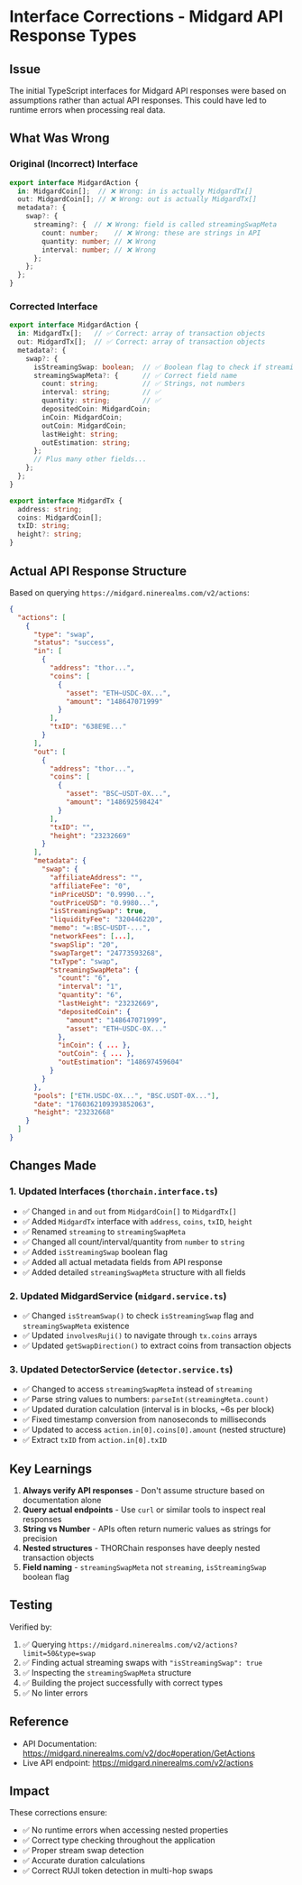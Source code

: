 # Interface Corrections - Midgard API Response Types

## Issue

The initial TypeScript interfaces for Midgard API responses were based on assumptions rather than actual API responses. This could have led to runtime errors when processing real data.

## What Was Wrong

### Original (Incorrect) Interface
```typescript
export interface MidgardAction {
  in: MidgardCoin[];  // ❌ Wrong: in is actually MidgardTx[]
  out: MidgardCoin[]; // ❌ Wrong: out is actually MidgardTx[]
  metadata?: {
    swap?: {
      streaming?: {  // ❌ Wrong: field is called streamingSwapMeta
        count: number;    // ❌ Wrong: these are strings in API
        quantity: number; // ❌ Wrong
        interval: number; // ❌ Wrong
      };
    };
  };
}
```

### Corrected Interface
```typescript
export interface MidgardAction {
  in: MidgardTx[];   // ✅ Correct: array of transaction objects
  out: MidgardTx[];  // ✅ Correct: array of transaction objects
  metadata?: {
    swap?: {
      isStreamingSwap: boolean;  // ✅ Boolean flag to check if streaming
      streamingSwapMeta?: {      // ✅ Correct field name
        count: string;           // ✅ Strings, not numbers
        interval: string;        // ✅
        quantity: string;        // ✅
        depositedCoin: MidgardCoin;
        inCoin: MidgardCoin;
        outCoin: MidgardCoin;
        lastHeight: string;
        outEstimation: string;
      };
      // Plus many other fields...
    };
  };
}

export interface MidgardTx {
  address: string;
  coins: MidgardCoin[];
  txID: string;
  height?: string;
}
```

## Actual API Response Structure

Based on querying `https://midgard.ninerealms.com/v2/actions`:

```json
{
  "actions": [
    {
      "type": "swap",
      "status": "success",
      "in": [
        {
          "address": "thor...",
          "coins": [
            {
              "asset": "ETH~USDC-0X...",
              "amount": "148647071999"
            }
          ],
          "txID": "638E9E..."
        }
      ],
      "out": [
        {
          "address": "thor...",
          "coins": [
            {
              "asset": "BSC~USDT-0X...",
              "amount": "148692598424"
            }
          ],
          "txID": "",
          "height": "23232669"
        }
      ],
      "metadata": {
        "swap": {
          "affiliateAddress": "",
          "affiliateFee": "0",
          "inPriceUSD": "0.9990...",
          "outPriceUSD": "0.9980...",
          "isStreamingSwap": true,
          "liquidityFee": "320446220",
          "memo": "=:BSC~USDT-...",
          "networkFees": [...],
          "swapSlip": "20",
          "swapTarget": "24773593268",
          "txType": "swap",
          "streamingSwapMeta": {
            "count": "6",
            "interval": "1",
            "quantity": "6",
            "lastHeight": "23232669",
            "depositedCoin": {
              "amount": "148647071999",
              "asset": "ETH~USDC-0X..."
            },
            "inCoin": { ... },
            "outCoin": { ... },
            "outEstimation": "148697459604"
          }
        }
      },
      "pools": ["ETH.USDC-0X...", "BSC.USDT-0X..."],
      "date": "1760362109393852063",
      "height": "23232668"
    }
  ]
}
```

## Changes Made

### 1. Updated Interfaces (`thorchain.interface.ts`)
- ✅ Changed `in` and `out` from `MidgardCoin[]` to `MidgardTx[]`
- ✅ Added `MidgardTx` interface with `address`, `coins`, `txID`, `height`
- ✅ Renamed `streaming` to `streamingSwapMeta`
- ✅ Changed all count/interval/quantity from `number` to `string`
- ✅ Added `isStreamingSwap` boolean flag
- ✅ Added all actual metadata fields from API response
- ✅ Added detailed `streamingSwapMeta` structure with all fields

### 2. Updated MidgardService (`midgard.service.ts`)
- ✅ Changed `isStreamSwap()` to check `isStreamingSwap` flag and `streamingSwapMeta` existence
- ✅ Updated `involvesRuji()` to navigate through `tx.coins` arrays
- ✅ Updated `getSwapDirection()` to extract coins from transaction objects

### 3. Updated DetectorService (`detector.service.ts`)
- ✅ Changed to access `streamingSwapMeta` instead of `streaming`
- ✅ Parse string values to numbers: `parseInt(streamingMeta.count)`
- ✅ Updated duration calculation (interval is in blocks, ~6s per block)
- ✅ Fixed timestamp conversion from nanoseconds to milliseconds
- ✅ Updated to access `action.in[0].coins[0].amount` (nested structure)
- ✅ Extract `txID` from `action.in[0].txID`

## Key Learnings

1. **Always verify API responses** - Don't assume structure based on documentation alone
2. **Query actual endpoints** - Use `curl` or similar tools to inspect real responses
3. **String vs Number** - APIs often return numeric values as strings for precision
4. **Nested structures** - THORChain responses have deeply nested transaction objects
5. **Field naming** - `streamingSwapMeta` not `streaming`, `isStreamingSwap` boolean flag

## Testing

Verified by:
1. ✅ Querying `https://midgard.ninerealms.com/v2/actions?limit=50&type=swap`
2. ✅ Finding actual streaming swaps with `"isStreamingSwap": true`
3. ✅ Inspecting the `streamingSwapMeta` structure
4. ✅ Building the project successfully with correct types
5. ✅ No linter errors

## Reference

- API Documentation: https://midgard.ninerealms.com/v2/doc#operation/GetActions
- Live API endpoint: https://midgard.ninerealms.com/v2/actions

## Impact

These corrections ensure:
- ✅ No runtime errors when accessing nested properties
- ✅ Correct type checking throughout the application
- ✅ Proper stream swap detection
- ✅ Accurate duration calculations
- ✅ Correct RUJI token detection in multi-hop swaps

